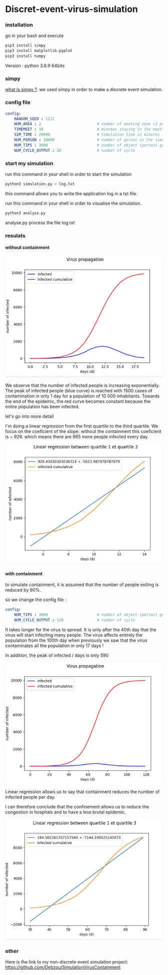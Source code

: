 # Discret-event-virus-simulation

### installation 

go in your bash and execute
```bash
pip3 install simpy
pip3 install matplotlib.pyplot
pip3 install numpy
```
Version : python 3.6.9 64bits

### simpy 

[what is simpy ?](https://simpy.readthedocs.io/en/latest/simpy_intro/index.html).
we used simpy in order to make a discrete event simulation. 

### config file

```yaml
config:
    RANDOM_SEED : 1111
    NUM_AREA : 2                         # number of meeting zone (2 persons can be enter is this zone)
    TIMEMEET : 10                        # minutes staying in the meeting zone
    SIM_TIME : 20000                     # Simulation time in minutes (in one cycle)
    NUM_PERSON : 10000                   # number of person in the simulation
    NUM_TIPS : 3000                      # number of object (person) go in meeting zone (in one cycle)
    NUM_CYCLE_OUTPUT : 20                # number of cycle
```

### start my simulation
run this command in your shell in order to start the simulation
```bash
python3 simulation.py > log.txt 
```
this command allows you to write the application log in a txt file.

run this command in your shell in order to visualise the simulation.
```bash
python3 analyse.py 
```
analyse.py process the file log.txt

### resulats

#### without containment 

![Image](screen.png)


We observe that the number of infected people is increasing exponentially. The peak of infected people (blue curve) is reached with 1500 cases of contamination in only 1 day for a population of 10 000 inhabitants. 
Towards the end of the epidemic, the red curve becomes constant because the entire population has been infected. 

let's go into more detail

I'm doing a linear regression from the first quartile to the third quartile. We focus on the coeficient of the slope. without the containment this coeficient is ~ 926. which means there are 965 more people infected every day.

![Image](screen2.png)


#### with containment 

to simulate containment, it is assumed that the number of people exiting is reduced by 90%. 

so we change the config file :

```yaml
config:
    NUM_TIPS : 3000                      # number of object (person) go in meeting zone (in one cycle)
    NUM_CYCLE_OUTPUT : 120               # number of cycle
```

It takes longer for the virus to spread. It is only after the 40th day that the virus will start infecting many people.  The virus affects entirely the population from the 100th day when previously we saw that the virus contaminates all the population in only 17 days !

In addition, the peak of infected / days is only 590

![Image](screen3.png)

Linear regression allows us to say that containment reduces the number of infected people per day. 

I can therefore conclude that the confinement allows us to reduce the congestion in hospitals and to have a less brutal epidemic.

![Image](screen4.png)

### other
Here is the link to my non-discrete event simulation project: https://github.com/Debzou/SimulationVirusContainment
